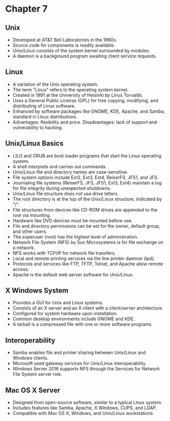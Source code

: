 
# Chapter 7

## Unix
- Developed at AT&T Bell Laboratories in the 1960s.
- Source code for components is readily available.
- Unix/Linux consists of the system kernel surrounded by modules.
- A daemon is a background program awaiting client service requests.

## Linux
- A variation of the Unix operating system.
- The term "Linux" refers to the operating system kernel.
- Created in 1991 at the University of Helsinki by Linus Torvalds.
- Uses a General Public License (GPL) for free copying, modifying, and distributing of Linux software.
- Enhanced by software packages like GNOME, KDE, Apache, and Samba, standard in Linux distributions.
- Advantages: flexibility and price. Disadvantages: lack of support and vulnerability to hacking.

## Unix/Linux Basics
- LILO and GRUB are boot loader programs that start the Linux operating system.
- A shell interprets and carries out commands.
- Unix/Linux file and directory names are case-sensitive.
- File system options include Ext2, Ext3, Ext4, ReiserFS, JFS1, and JFS.
- Journaling file systems (ReiserFS, JFS, JFS1, Ext3, Ext4) maintain a log for file integrity during unexpected shutdowns.
- Unix/Linux file structure does not use drive letters.
- The root directory is at the top of the Unix/Linux structure, indicated by "/".
- File structures from devices like CD-ROM drives are appended to the root via mounting.
- Hardware like DVD devices must be mounted before use.
- File and directory permissions can be set for the owner, default group, and other users.
- The superuser (root) has the highest level of administration.
- Network File System (NFS) by Sun Microsystems is for file exchange on a network.
- NFS works with TCP/IP for network file transfers.
- Local and remote printing services via the line printer daemon (lpd).
- Protocols and services like FTP, TFTP, Telnet, and Apache allow remote access.
- Apache is the default web server software for Unix/Linux.

## X Windows System
- Provides a GUI for Unix and Linux systems.
- Consists of an X server and an X client with a client/server architecture.
- Configured for system hardware upon installation.
- Common desktop environments include GNOME and KDE.
- A tarball is a compressed file with one or more software programs.

## Interoperability
- Samba enables file and printer sharing between Unix/Linux and Windows clients.
- Microsoft used gateway services for Unix/Linux interoperability.
- Windows Server 2016 supports NFS through the Services for Network File System server role.

## Mac OS X Server
- Designed from open-source software, similar to a typical Linux system.
- Includes features like Samba, Apache, X Windows, CUPS, and LDAP.
- Compatible with Mac OS X, Windows, and Unix/Linux workstations.

